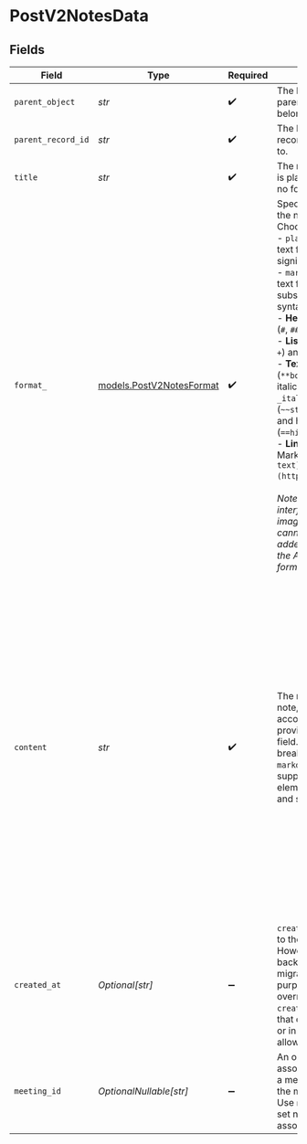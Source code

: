 # PostV2NotesData


## Fields

| Field                                                                                                                                                                                                                                                                                                                                                                                                                                                                                                                                                                                                                                                                                                               | Type                                                                                                                                                                                                                                                                                                                                                                                                                                                                                                                                                                                                                                                                                                                | Required                                                                                                                                                                                                                                                                                                                                                                                                                                                                                                                                                                                                                                                                                                            | Description                                                                                                                                                                                                                                                                                                                                                                                                                                                                                                                                                                                                                                                                                                         | Example                                                                                                                                                                                                                                                                                                                                                                                                                                                                                                                                                                                                                                                                                                             |
| ------------------------------------------------------------------------------------------------------------------------------------------------------------------------------------------------------------------------------------------------------------------------------------------------------------------------------------------------------------------------------------------------------------------------------------------------------------------------------------------------------------------------------------------------------------------------------------------------------------------------------------------------------------------------------------------------------------------- | ------------------------------------------------------------------------------------------------------------------------------------------------------------------------------------------------------------------------------------------------------------------------------------------------------------------------------------------------------------------------------------------------------------------------------------------------------------------------------------------------------------------------------------------------------------------------------------------------------------------------------------------------------------------------------------------------------------------- | ------------------------------------------------------------------------------------------------------------------------------------------------------------------------------------------------------------------------------------------------------------------------------------------------------------------------------------------------------------------------------------------------------------------------------------------------------------------------------------------------------------------------------------------------------------------------------------------------------------------------------------------------------------------------------------------------------------------- | ------------------------------------------------------------------------------------------------------------------------------------------------------------------------------------------------------------------------------------------------------------------------------------------------------------------------------------------------------------------------------------------------------------------------------------------------------------------------------------------------------------------------------------------------------------------------------------------------------------------------------------------------------------------------------------------------------------------- | ------------------------------------------------------------------------------------------------------------------------------------------------------------------------------------------------------------------------------------------------------------------------------------------------------------------------------------------------------------------------------------------------------------------------------------------------------------------------------------------------------------------------------------------------------------------------------------------------------------------------------------------------------------------------------------------------------------------- |
| `parent_object`                                                                                                                                                                                                                                                                                                                                                                                                                                                                                                                                                                                                                                                                                                     | *str*                                                                                                                                                                                                                                                                                                                                                                                                                                                                                                                                                                                                                                                                                                               | :heavy_check_mark:                                                                                                                                                                                                                                                                                                                                                                                                                                                                                                                                                                                                                                                                                                  | The ID or slug of the parent object the note belongs to.                                                                                                                                                                                                                                                                                                                                                                                                                                                                                                                                                                                                                                                            | people                                                                                                                                                                                                                                                                                                                                                                                                                                                                                                                                                                                                                                                                                                              |
| `parent_record_id`                                                                                                                                                                                                                                                                                                                                                                                                                                                                                                                                                                                                                                                                                                  | *str*                                                                                                                                                                                                                                                                                                                                                                                                                                                                                                                                                                                                                                                                                                               | :heavy_check_mark:                                                                                                                                                                                                                                                                                                                                                                                                                                                                                                                                                                                                                                                                                                  | The ID of the parent record the note belongs to.                                                                                                                                                                                                                                                                                                                                                                                                                                                                                                                                                                                                                                                                    | 891dcbfc-9141-415d-9b2a-2238a6cc012d                                                                                                                                                                                                                                                                                                                                                                                                                                                                                                                                                                                                                                                                                |
| `title`                                                                                                                                                                                                                                                                                                                                                                                                                                                                                                                                                                                                                                                                                                             | *str*                                                                                                                                                                                                                                                                                                                                                                                                                                                                                                                                                                                                                                                                                                               | :heavy_check_mark:                                                                                                                                                                                                                                                                                                                                                                                                                                                                                                                                                                                                                                                                                                  | The note title. The title is plaintext only and has no formatting.                                                                                                                                                                                                                                                                                                                                                                                                                                                                                                                                                                                                                                                  | Initial Prospecting Call Summary                                                                                                                                                                                                                                                                                                                                                                                                                                                                                                                                                                                                                                                                                    |
| `format_`                                                                                                                                                                                                                                                                                                                                                                                                                                                                                                                                                                                                                                                                                                           | [models.PostV2NotesFormat](../models/postv2notesformat.md)                                                                                                                                                                                                                                                                                                                                                                                                                                                                                                                                                                                                                                                          | :heavy_check_mark:                                                                                                                                                                                                                                                                                                                                                                                                                                                                                                                                                                                                                                                                                                  | Specify the format for the note's content. Choose from:<br/>- `plaintext`: Standard text format where `\n` signifies a new line.<br/>- `markdown`: Enables rich text formatting using a subset of Markdown syntax:<br/>  - **Headings**: Levels 1-3 (`#`, `##`, `###`).<br/>  - **Lists**: Unordered (`-`, `*`, `+`) and ordered (`1.`, `2.`).<br/>  - **Text styles**: Bold (`**bold**` or `__bold__`), italic (`*italic*` or `_italic_`), strikethrough (`~~strikethrough~~`), and highlight (`==highlighted==`).<br/>  - **Links**: Standard Markdown links (`[link text](https://example.com)`).<br/><br/>  *Note: While the Attio interface supports image embeds, they cannot currently be added or retrieved via the API's markdown format.* |                                                                                                                                                                                                                                                                                                                                                                                                                                                                                                                                                                                                                                                                                                                     |
| `content`                                                                                                                                                                                                                                                                                                                                                                                                                                                                                                                                                                                                                                                                                                           | *str*                                                                                                                                                                                                                                                                                                                                                                                                                                                                                                                                                                                                                                                                                                               | :heavy_check_mark:                                                                                                                                                                                                                                                                                                                                                                                                                                                                                                                                                                                                                                                                                                  | The main content of the note, formatted according to the value provided in the `format` field. Use `\n` for line breaks in `plaintext`. For `markdown`, utilize the supported syntax elements to structure and style your note.                                                                                                                                                                                                                                                                                                                                                                                                                                                                                     | # Meeting Recap: Q4 Planning<br/><br/>**Date:** 2023-10-26<br/>**Attendees:** Alex, Jamie, Casey<br/><br/>## Key Discussion Points<br/><br/>- Reviewed Q3 performance metrics.<br/>- Brainstormed key initiatives for Q4.<br/>- Discussed budget allocation for ==Project Phoenix==.<br/><br/>## Action Items<br/><br/>1. Alex to finalize Q4 roadmap by EOD Friday.<br/>2. Jamie to schedule follow-up with [Marketing Team](https://app.attio.com/teams/marketing).<br/>3. Casey to draft initial budget for ~~Project Chimera~~ (now deferred).<br/><br/>*Next steps: Review draft roadmap next week.*                                                                                                           |
| `created_at`                                                                                                                                                                                                                                                                                                                                                                                                                                                                                                                                                                                                                                                                                                        | *Optional[str]*                                                                                                                                                                                                                                                                                                                                                                                                                                                                                                                                                                                                                                                                                                     | :heavy_minus_sign:                                                                                                                                                                                                                                                                                                                                                                                                                                                                                                                                                                                                                                                                                                  | `created_at` will default to the current time. However, if you wish to backdate a note for migration or other purposes, you can override with a custom `created_at` value. Note that dates before 1970 or in the future are not allowed.                                                                                                                                                                                                                                                                                                                                                                                                                                                                            | 2023-01-01T15:00:00.000000000Z                                                                                                                                                                                                                                                                                                                                                                                                                                                                                                                                                                                                                                                                                      |
| `meeting_id`                                                                                                                                                                                                                                                                                                                                                                                                                                                                                                                                                                                                                                                                                                        | *OptionalNullable[str]*                                                                                                                                                                                                                                                                                                                                                                                                                                                                                                                                                                                                                                                                                             | :heavy_minus_sign:                                                                                                                                                                                                                                                                                                                                                                                                                                                                                                                                                                                                                                                                                                  | An optional ID to associate this note with a meeting. If provided, the meeting must exist. Use `null` to explicitly set no meeting association.                                                                                                                                                                                                                                                                                                                                                                                                                                                                                                                                                                     | 14beef7a-99f7-4534-a87e-70b564330a4c                                                                                                                                                                                                                                                                                                                                                                                                                                                                                                                                                                                                                                                                                |